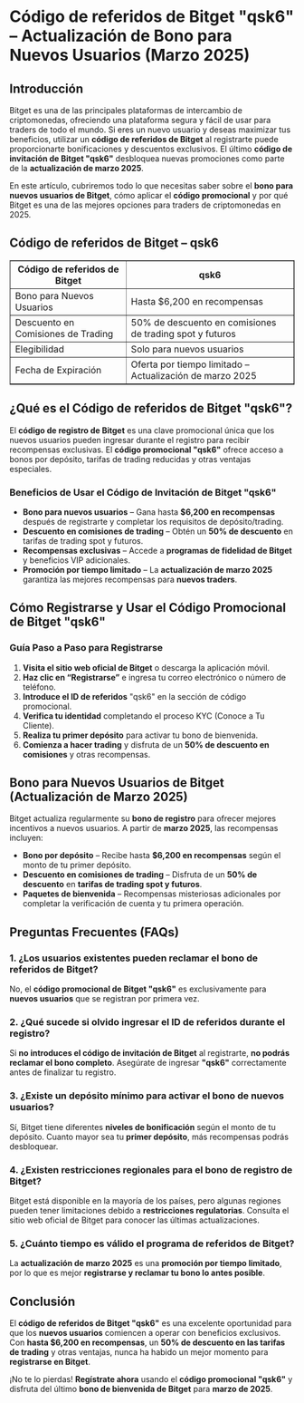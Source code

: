 <h1>Código de referidos de Bitget "qsk6" – Actualización de Bono para Nuevos Usuarios (Marzo 2025)</h1>

<h2>Introducción</h2>
<p>Bitget es una de las principales plataformas de intercambio de criptomonedas, ofreciendo una plataforma segura y fácil de usar para traders de todo el mundo. Si eres un nuevo usuario y deseas maximizar tus beneficios, utilizar un <strong>código de referidos de Bitget</strong> al registrarte puede proporcionarte bonificaciones y descuentos exclusivos. El último <strong>código de invitación de Bitget "qsk6"</strong> desbloquea nuevas promociones como parte de la <strong>actualización de marzo 2025</strong>.</p>
<p>En este artículo, cubriremos todo lo que necesitas saber sobre el <strong>bono para nuevos usuarios de Bitget</strong>, cómo aplicar el <strong>código promocional</strong> y por qué Bitget es una de las mejores opciones para traders de criptomonedas en 2025.</p>

<h2>Código de referidos de Bitget – qsk6</h2>
<table border="1">
    <tr>
        <th>Código de referidos de Bitget</th>
        <th>qsk6</th>
    </tr>
    <tr>
        <td>Bono para Nuevos Usuarios</td>
        <td>Hasta $6,200 en recompensas</td>
    </tr>
    <tr>
        <td>Descuento en Comisiones de Trading</td>
        <td>50% de descuento en comisiones de trading spot y futuros</td>
    </tr>
    <tr>
        <td>Elegibilidad</td>
        <td>Solo para nuevos usuarios</td>
    </tr>
    <tr>
        <td>Fecha de Expiración</td>
        <td>Oferta por tiempo limitado – Actualización de marzo 2025</td>
    </tr>
</table>

<h2>¿Qué es el Código de referidos de Bitget "qsk6"?</h2>
<p>El <strong>código de registro de Bitget</strong> es una clave promocional única que los nuevos usuarios pueden ingresar durante el registro para recibir recompensas exclusivas. El <strong>código promocional "qsk6"</strong> ofrece acceso a bonos por depósito, tarifas de trading reducidas y otras ventajas especiales.</p>

<h3>Beneficios de Usar el Código de Invitación de Bitget "qsk6"</h3>
<ul>
    <li><strong>Bono para nuevos usuarios</strong> – Gana hasta <strong>$6,200 en recompensas</strong> después de registrarte y completar los requisitos de depósito/trading.</li>
    <li><strong>Descuento en comisiones de trading</strong> – Obtén un <strong>50% de descuento</strong> en tarifas de trading spot y futuros.</li>
    <li><strong>Recompensas exclusivas</strong> – Accede a <strong>programas de fidelidad de Bitget</strong> y beneficios VIP adicionales.</li>
    <li><strong>Promoción por tiempo limitado</strong> – La <strong>actualización de marzo 2025</strong> garantiza las mejores recompensas para <strong>nuevos traders</strong>.</li>
</ul>

<h2>Cómo Registrarse y Usar el Código Promocional de Bitget "qsk6"</h2>
<h3>Guía Paso a Paso para Registrarse</h3>
<ol>
    <li><strong>Visita el sitio web oficial de Bitget</strong> o descarga la aplicación móvil.</li>
    <li><strong>Haz clic en “Registrarse”</strong> e ingresa tu correo electrónico o número de teléfono.</li>
    <li><strong>Introduce el ID de referidos</strong> "qsk6" en la sección de código promocional.</li>
    <li><strong>Verifica tu identidad</strong> completando el proceso KYC (Conoce a Tu Cliente).</li>
    <li><strong>Realiza tu primer depósito</strong> para activar tu bono de bienvenida.</li>
    <li><strong>Comienza a hacer trading</strong> y disfruta de un <strong>50% de descuento en comisiones</strong> y otras recompensas.</li>
</ol>

<h2>Bono para Nuevos Usuarios de Bitget (Actualización de Marzo 2025)</h2>
<p>Bitget actualiza regularmente su <strong>bono de registro</strong> para ofrecer mejores incentivos a nuevos usuarios. A partir de <strong>marzo 2025</strong>, las recompensas incluyen:</p>
<ul>
    <li><strong>Bono por depósito</strong> – Recibe hasta <strong>$6,200 en recompensas</strong> según el monto de tu primer depósito.</li>
    <li><strong>Descuento en comisiones de trading</strong> – Disfruta de un <strong>50% de descuento</strong> en <strong>tarifas de trading spot y futuros</strong>.</li>
    <li><strong>Paquetes de bienvenida</strong> – Recompensas misteriosas adicionales por completar la verificación de cuenta y tu primera operación.</li>
</ul>

<h2>Preguntas Frecuentes (FAQs)</h2>
<h3>1. ¿Los usuarios existentes pueden reclamar el bono de referidos de Bitget?</h3>
<p>No, el <strong>código promocional de Bitget "qsk6"</strong> es exclusivamente para <strong>nuevos usuarios</strong> que se registran por primera vez.</p>

<h3>2. ¿Qué sucede si olvido ingresar el ID de referidos durante el registro?</h3>
<p>Si <strong>no introduces el código de invitación de Bitget</strong> al registrarte, <strong>no podrás reclamar el bono completo</strong>. Asegúrate de ingresar <strong>"qsk6"</strong> correctamente antes de finalizar tu registro.</p>

<h3>3. ¿Existe un depósito mínimo para activar el bono de nuevos usuarios?</h3>
<p>Sí, Bitget tiene diferentes <strong>niveles de bonificación</strong> según el monto de tu depósito. Cuanto mayor sea tu <strong>primer depósito</strong>, más recompensas podrás desbloquear.</p>

<h3>4. ¿Existen restricciones regionales para el bono de registro de Bitget?</h3>
<p>Bitget está disponible en la mayoría de los países, pero algunas regiones pueden tener limitaciones debido a <strong>restricciones regulatorias</strong>. Consulta el sitio web oficial de Bitget para conocer las últimas actualizaciones.</p>

<h3>5. ¿Cuánto tiempo es válido el programa de referidos de Bitget?</h3>
<p>La <strong>actualización de marzo 2025</strong> es una <strong>promoción por tiempo limitado</strong>, por lo que es mejor <strong>registrarse y reclamar tu bono lo antes posible</strong>.</p>

<h2>Conclusión</h2>
<p>El <strong>código de referidos de Bitget "qsk6"</strong> es una excelente oportunidad para que los <strong>nuevos usuarios</strong> comiencen a operar con beneficios exclusivos. Con <strong>hasta $6,200 en recompensas</strong>, un <strong>50% de descuento en las tarifas de trading</strong> y otras ventajas, nunca ha habido un mejor momento para <strong>registrarse en Bitget</strong>.</p>
<p>¡No te lo pierdas! <strong>Regístrate ahora</strong> usando el <strong>código promocional "qsk6"</strong> y disfruta del último <strong>bono de bienvenida de Bitget</strong> para <strong>marzo de 2025</strong>.</p>

